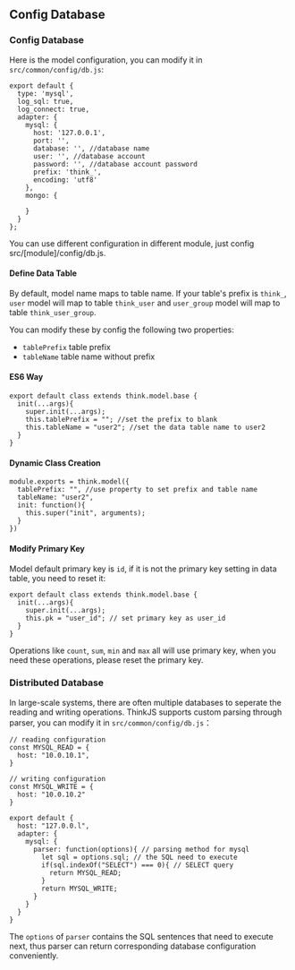 ## Config Database

### Config Database

Here is the model configuration, you can modify it in `src/common/config/db.js`:

```
export default {
  type: 'mysql',
  log_sql: true,
  log_connect: true,
  adapter: {
    mysql: {
      host: '127.0.0.1',
      port: '',
      database: '', //database name
      user: '', //database account
      password: '', //database account password
      prefix: 'think_',
      encoding: 'utf8'
    },
    mongo: {

    }
  }
};
```

You can use different configuration in different module, just config src/[module]/config/db.js.

#### Define Data Table

By default, model name maps to table name. If your table's prefix is `think_`, `user` model will map to table `think_user` and `user_group` model will map to table `think_user_group`.

You can modify these by config the following two properties:

- `tablePrefix` table prefix
- `tableName` table name without prefix

#### ES6 Way

```
export default class extends think.model.base {
  init(...args){
    super.init(...args);
    this.tablePrefix = ""; //set the prefix to blank
    this.tableName = "user2"; //set the data table name to user2
  }
}
```

#### Dynamic Class Creation

```
module.exports = think.model({
  tablePrefix: "", //use property to set prefix and table name
  tableName: "user2",
  init: function(){
    this.super("init", arguments);
  }
})
```

#### Modify Primary Key

Model default primary key is `id`, if it is not the primary key setting in data table, you need to reset it:

```
export default class extends think.model.base {
  init(...args){
    super.init(...args);
    this.pk = "user_id"; // set primary key as user_id
  }
}
```

Operations like `count`, `sum`, `min` and `max` all will use primary key, when you need these operations, please reset the primary key.

### Distributed Database

In large-scale systems, there are often multiple databases to seperate the reading and writing operations. ThinkJS supports custom parsing through parser, you can modify it in `src/common/config/db.js`：

```
// reading configuration
const MYSQL_READ = {
  host: "10.0.10.1",
}

// writing configuration
const MYSQL_WRITE = {
  host: "10.0.10.2"
}

export default {
  host: "127.0.0.l",
  adapter: {
    mysql: { 
      parser: function(options){ // parsing method for mysql
        let sql = options.sql; // the SQL need to execute
        if(sql.indexOf("SELECT") === 0){ // SELECT query
          return MYSQL_READ;
        }
        return MYSQL_WRITE;
      }
    }
  }
}
```

The `options` of `parser` contains the SQL sentences that need to execute next, thus parser can return corresponding database configuration conveniently.
